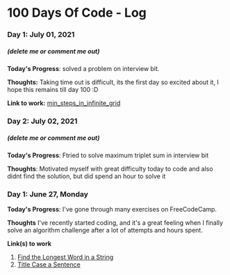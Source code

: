 # 100 Days Of Code - Log

### Day 1: July 01, 2021 
##### (delete me or comment me out)

**Today's Progress**: solved a problem on interview bit.

**Thoughts:** Taking time out is difficult, its the first day so excited about it, I hope this remains till day 100 :D

**Link to work:** [min_steps_in_infinite_grid](https://github.com/prarthananbhat/Algorithms/blob/master/min_steps_infinite_grid.py)

### Day 2: July 02, 2021 
##### (delete me or comment me out)

**Today's Progress**: Ftried to solve maximum triplet sum in interview bit

**Thoughts**: Motivated myself with great difficulty today to code and also didnt find the solution, but did spend an hour to solve it



### Day 1: June 27, Monday

**Today's Progress**: I've gone through many exercises on FreeCodeCamp.

**Thoughts** I've recently started coding, and it's a great feeling when I finally solve an algorithm challenge after a lot of attempts and hours spent.

**Link(s) to work**
1. [Find the Longest Word in a String](https://www.freecodecamp.com/challenges/find-the-longest-word-in-a-string)
2. [Title Case a Sentence](https://www.freecodecamp.com/challenges/title-case-a-sentence)
